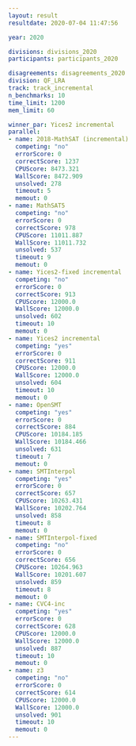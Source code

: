 ```yaml
---
layout: result
resultdate: 2020-07-04 11:47:56

year: 2020

divisions: divisions_2020
participants: participants_2020

disagreements: disagreements_2020
division: QF_LRA
track: track_incremental
n_benchmarks: 10
time_limit: 1200
mem_limit: 60

winner_par: Yices2 incremental
parallel:
- name: 2018-MathSAT (incremental)
  competing: "no"
  errorScore: 0
  correctScore: 1237
  CPUScore: 8473.321
  WallScore: 8472.909
  unsolved: 278
  timeout: 5
  memout: 0
- name: MathSAT5
  competing: "no"
  errorScore: 0
  correctScore: 978
  CPUScore: 11011.887
  WallScore: 11011.732
  unsolved: 537
  timeout: 9
  memout: 0
- name: Yices2-fixed incremental
  competing: "no"
  errorScore: 0
  correctScore: 913
  CPUScore: 12000.0
  WallScore: 12000.0
  unsolved: 602
  timeout: 10
  memout: 0
- name: Yices2 incremental
  competing: "yes"
  errorScore: 0
  correctScore: 911
  CPUScore: 12000.0
  WallScore: 12000.0
  unsolved: 604
  timeout: 10
  memout: 0
- name: OpenSMT
  competing: "yes"
  errorScore: 0
  correctScore: 884
  CPUScore: 10184.185
  WallScore: 10184.466
  unsolved: 631
  timeout: 7
  memout: 0
- name: SMTInterpol
  competing: "yes"
  errorScore: 0
  correctScore: 657
  CPUScore: 10263.431
  WallScore: 10202.764
  unsolved: 858
  timeout: 8
  memout: 0
- name: SMTInterpol-fixed
  competing: "no"
  errorScore: 0
  correctScore: 656
  CPUScore: 10264.963
  WallScore: 10201.607
  unsolved: 859
  timeout: 8
  memout: 0
- name: CVC4-inc
  competing: "yes"
  errorScore: 0
  correctScore: 628
  CPUScore: 12000.0
  WallScore: 12000.0
  unsolved: 887
  timeout: 10
  memout: 0
- name: z3
  competing: "no"
  errorScore: 0
  correctScore: 614
  CPUScore: 12000.0
  WallScore: 12000.0
  unsolved: 901
  timeout: 10
  memout: 0
---
```

